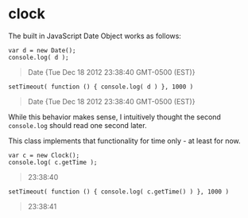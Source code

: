 clock
=====

The built in JavaScript Date Object works as follows:

```
var d = new Date();
console.log( d );
```

> Date {Tue Dec 18 2012 23:38:40 GMT-0500 (EST)}

```
setTimeout( function () { console.log( d ) }, 1000 )
```

> Date {Tue Dec 18 2012 23:38:40 GMT-0500 (EST)}

While this behavior makes sense, I intuitively thought the second ```console.log``` should read one second later.

This class implements that functionality for time only - at least for now.

```
var c = new Clock();
console.log( c.getTime );
```

> 23:38:40

```
setTimeout( function () { console.log( c.getTime() ) }, 1000 )
```

> 23:38:41
